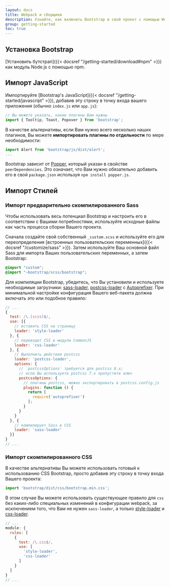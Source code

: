 ```yaml
---
layout: docs
title: Webpack и сборщики
description: Узнайте, как включить Bootstrap в свой проект с помощью Webpack или других сборщиков.
group: getting-started
toc: true
---
```


## Установка Bootstrap

[Установить бутстрап]({{< docsref "/getting-started/download#npm" >}}) как модуль Node.js с помощью npm.

## Импорт JavaScript

Импортируйте [Bootstrap's JavaScript]({{< docsref "/getting-started/javascript" >}}), добавив эту строку в точку входа вашего приложения (обычно `index.js` или `app.js`):

```js
// Вы можете указать, какие плагины Вам нужны
import { Tooltip, Toast, Popover } from 'bootstrap';
```

В качестве альтернативы, если Вам нужно всего несколько наших плагинов, Вы можете **импортировать плагины по отдельности** по мере необходимости:

```js
import Alert from 'bootstrap/js/dist/alert';
...
```

Bootstrap зависит от [Popper](https://popper.js.org/), который указан в свойстве `peerDependencies`.
Это означает, что Вам нужно обязательно добавить его в свой `package.json` используя `npm install popper.js`.

## Импорт Стилей

### Импорт предварительно скомпилированного Sass

Чтобы использовать весь потенциал Bootstrap и настроить его в соответствии с Вашими потребностями, используйте исходные файлы как часть процесса сборки Вашего проекта.

Сначала создайте свой собственный `_custom.scss` и используйте его для переопределения [встроенных пользовательских переменных]({{< docsref "/customize/sass" >}}). Затем используйте Ваш основной файл Sass для импорта Ваших пользовательских переменных, а затем Bootstrap:

```scss
@import "custom";
@import "~bootstrap/scss/bootstrap";
```

Для компиляции Bootstrap, убедитесь, что Вы установили и используете необходимые загрузчики: [sass-loader](https://github.com/webpack-contrib/sass-loader), [postcss-loader](https://github.com/webpack-contrib/postcss-loader) с [Autoprefixer](https://github.com/postcss/autoprefixer#webpack). При минимальной настройке конфигурация Вашего веб-пакета должна включать это или подобное правило:

```js
// ...
{
  test: /\.(scss)$/,
  use: [{
    // вставить CSS на страницу
    loader: 'style-loader'
  }, {
    // переводит CSS в модули CommonJS
    loader: 'css-loader'
  }, {
    // Выполнить действия postcss
    loader: 'postcss-loader',
    options: {
      // `postcssOptions` требуется для postcss 8.x;
      // если Вы используете postcss 7.x пропустите ключ
      postcssOptions: {
        // плагины postcss, можно экспортировать в postcss.config.js
        plugins: function () {
          return [
            require('autoprefixer')
          ];
        }
      }
    }
  }, {
    // компилирует Sass в CSS
    loader: 'sass-loader'
  }]
}
// ...
```

### Импорт скомпилированного CSS

В качестве альтернативы Вы можете использовать готовый к использованию CSS Bootstrap, просто добавив эту строку в точку входа Вашего проекта:

```js
import 'bootstrap/dist/css/bootstrap.min.css';
```

В этом случае Вы можете использовать существующее правило для `css` без каких-либо специальных изменений в конфигурации webpack, за исключением того, что Вам не нужен `sass-loader`, а только [style-loader](https://github.com/webpack-contrib/style-loader) и [css-loader](https://github.com/webpack-contrib/css-loader).

```js
// ...
module: {
  rules: [
    {
      test: /\.css$/,
      use: [
        'style-loader',
        'css-loader'
      ]
    }
  ]
}
// ...
```
